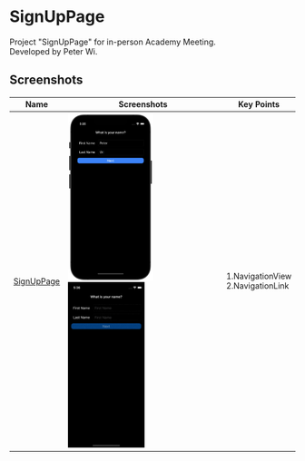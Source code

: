 # SignUpPage
Project "SignUpPage" for in-person Academy Meeting.
<br>Developed by Peter Wi.

## Screenshots

|Name|Screenshots|Key Points
|--|--|--|
|[SignUpPage](SignUpPage)|<img src="Screenshots/frame_1.png" width="150"/><img src="Screenshots/record_1.gif" width="135"/>|1.NavigationView<br>2.NavigationLink
